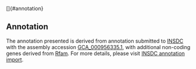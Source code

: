 []{#annotation}

Annotation
----------

The annotation presented is derived from annotation submitted to
[INSDC](http://www.insdc.org) with the assembly accession
[GCA\_000956335.1](http://www.ebi.ac.uk/ena/data/view/GCA_000956335.1),
with additional non-coding genes derived from
[Rfam](http://rfam.xfam.org/). For more details, please visit [INSDC
annotation
import](http://ensemblgenomes.org/info/data/insdc_annotation).
